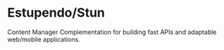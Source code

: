 # Estupendo/Stun
Content Manager Complementation for building fast APIs and adaptable web/mobile applications.
